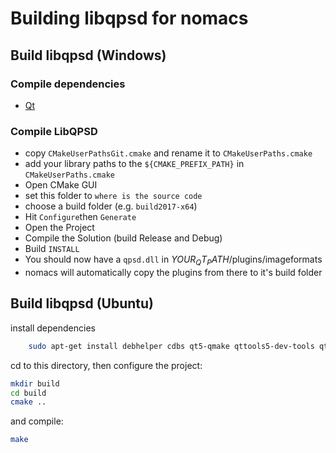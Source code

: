 # Building libqpsd for nomacs

## Build libqpsd (Windows)

### Compile dependencies

- [Qt](https://www.qt.io/)

### Compile LibQPSD

- copy `CMakeUserPathsGit.cmake` and rename it to `CMakeUserPaths.cmake`
- add your library paths to the `${CMAKE_PREFIX_PATH}` in `CMakeUserPaths.cmake`
- Open CMake GUI
- set this folder to `where is the source code`
- choose a build folder (e.g. `build2017-x64`)
- Hit `Configure`then `Generate`
- Open the Project
- Compile the Solution (build Release and Debug)
- Build `INSTALL`
- You should now have a `qpsd.dll` in $YOUR_QT_PATH$/plugins/imageformats
- nomacs will automatically copy the plugins from there to it's build folder

## Build libqpsd (Ubuntu)

install dependencies
```bash
    sudo apt-get install debhelper cdbs qt5-qmake qttools5-dev-tools qt5-default qttools5-dev libqt5svg5-dev qt5-image-formats-plugins cmake 
```
cd to this directory, then configure the project:
```bash
mkdir build
cd build
cmake ..
```
and compile:
```bash
make
```